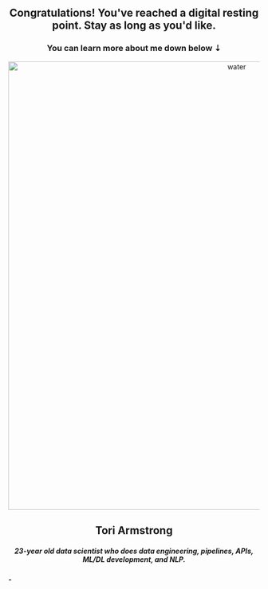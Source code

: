 <h2 align="center">Congratulations! You've reached a digital resting point. Stay as long as you'd like.</h2>
<h3 align="center">You can learn more about me down below ⇣</h3>
<p align="center"> <img src="https://media.giphy.com/media/3oz8xur099boo4N9aU/giphy.gif" width=900px alt="water" /> </p>



<h2 align="center">Tori Armstrong</h2>
<h5 align="center">23-year old data scientist who does data engineering, pipelines, APIs, ML/DL development, and NLP.</h5>
<h4 align="left">
  -
